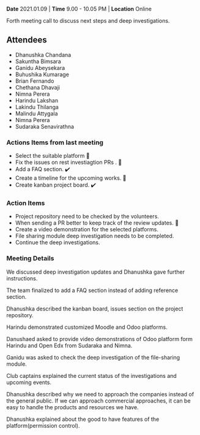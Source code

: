 **Date** 2021.01.09 | **Time** 9.00 - 10.05 PM | **Location** Online

Forth meeting call to discuss next steps and deep investigations.

## Attendees

- Dhanushka Chandana
- Sakuntha Bimsara
- Ganidu Abeysekara
- Buhushika Kumarage
- Brian Fernando
- Chethana Dhavaji
- Nimna Perera
- Harindu Lakshan
- Lakindu Thilanga
- Malindu Attygala
- Nimna Perera
- Sudaraka Senavirathna

### Actions Items from last meeting

- Select the suitable platform :construction:
- Fix the issues on rest investiagtion PRs . :construction:
- Add a FAQ section. :heavy_check_mark:
- Create a timeline for the upcoming works. :construction:
- Create kanban project board. :heavy_check_mark:

### Action Items

- Project repository need to be checked by the volunteers. 
- When sending a PR better to keep track of the review updates. :memo:
- Create a video demonstration for the selected platforms.
- File sharing module deep investigation needs to be completed.
- Continue the deep investigations.


###  Meeting Details

We discussed deep investigation updates and Dhanushka gave further instructions.

The team finalized to add a FAQ section instead of adding reference section.

Dhanushka described the kanban board, issues section on the project repository.

Harindu demonstrated customized Moodle and Odoo platforms.

Danushaed asked to provide video demonstrations of Odoo platform form Harindu and Open Edx
from Sudaraka and Nimna.

Ganidu was asked to check the deep investigation of the file-sharing module.

Club captains explained the current status of the investigations and upcoming events.

Dhanushka described why we need to approach the companies instead of the general public. If we can approach commercial approaches, it can be easy to handle the products and resources we have.

Dhanushka explained about the good to have features of the platform(permission control).
